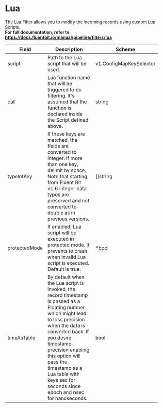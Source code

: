 # Lua

The Lua Filter allows you to modify the incoming records using custom Lua Scripts. <br /> **For full documentation, refer to https://docs.fluentbit.io/manual/pipeline/filters/lua**


| Field | Description | Scheme |
| ----- | ----------- | ------ |
| script | Path to the Lua script that will be used. | v1.ConfigMapKeySelector |
| call | Lua function name that will be triggered to do filtering. It's assumed that the function is declared inside the Script defined above. | string |
| typeIntKey | If these keys are matched, the fields are converted to integer. If more than one key, delimit by space. Note that starting from Fluent Bit v1.6 integer data types are preserved and not converted to double as in previous versions. | []string |
| protectedMode | If enabled, Lua script will be executed in protected mode. It prevents to crash when invalid Lua script is executed. Default is true. | *bool |
| timeAsTable | By default when the Lua script is invoked, the record timestamp is passed as a Floating number which might lead to loss precision when the data is converted back. If you desire timestamp precision enabling this option will pass the timestamp as a Lua table with keys sec for seconds since epoch and nsec for nanoseconds. | bool |
